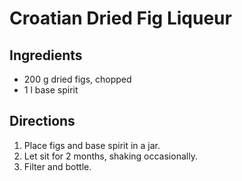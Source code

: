 # Croatian Dried Fig Liqueur

## Ingredients

* 200 g dried figs, chopped
* 1 l base spirit

## Directions

1. Place figs and base spirit in a jar.
2. Let sit for 2 months, shaking occasionally.
3. Filter and bottle.

